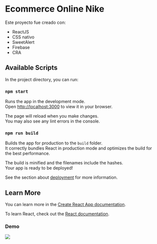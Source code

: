 # Ecommerce Online Nike

Este proyecto fue creado con:
- ReactJS
- CSS nativo
- SweetAlert
- Firebase
- CRA
## Available Scripts

In the project directory, you can run:

### `npm start`

Runs the app in the development mode.\
Open [http://localhost:3000](http://localhost:3000) to view it in your browser.

The page will reload when you make changes.\
You may also see any lint errors in the console.


### `npm run build`

Builds the app for production to the `build` folder.\
It correctly bundles React in production mode and optimizes the build for the best performance.

The build is minified and the filenames include the hashes.\
Your app is ready to be deployed!

See the section about [deployment](https://facebook.github.io/create-react-app/docs/deployment) for more information.

## Learn More

You can learn more in the [Create React App documentation](https://facebook.github.io/create-react-app/docs/getting-started).

To learn React, check out the [React documentation](https://reactjs.org/).

### Demo 

![](https://firebasestorage.googleapis.com/v0/b/nike-ecommerce-coderhouse.appspot.com/o/Recording%202022-10-29%20at%2016.13.52%20(1).gif?alt=media&token=56fbb01a-8cb0-4e73-85d9-e88ae4e93b51)